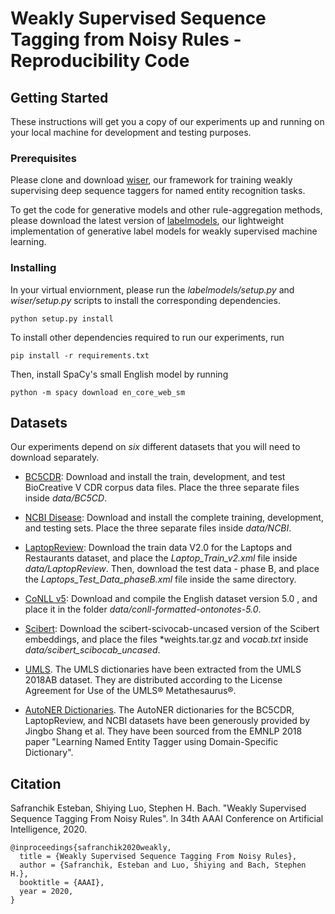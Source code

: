 # Weakly Supervised Sequence Tagging from Noisy Rules - Reproducibility Code

## Getting Started

These instructions will get you a copy of our experiments up and running on your local machine for development and testing purposes.

### Prerequisites

Please clone and download [wiser](https://github.com/BatsResearch/wiser), our framework for training weakly supervising deep sequence taggers for named entity recognition tasks.

To get the code for generative models and other rule-aggregation methods, please download the latest version of [labelmodels](https://https://github.com/BatsResearch/labelmodels), our lightweight implementation of generative label models for weakly supervised machine learning.

### Installing

In your virtual enviornment, please run the *labelmodels/setup.py* and *wiser/setup.py* scripts to install the corresponding dependencies.
```
python setup.py install
```

To install other dependencies required to run our experiments, run

```
pip install -r requirements.txt
```

Then, install SpaCy's small English model by running

```
python -m spacy download en_core_web_sm
```

## Datasets

Our experiments depend on *six* different datasets that you will need to download separately.

* [BC5CDR](https://www.ncbi.nlm.nih.gov/research/bionlp/Data/): Download and install the train, development, and test BioCreative V CDR corpus data files. Place the three separate files inside *data/BC5CD*. 

* [NCBI Disease](https://www.ncbi.nlm.nih.gov/CBBresearch/Dogan/DISEASE/): Download and install the complete training, development, and testing sets. Place the three separate files inside *data/NCBI*.

* [LaptopReview](http://alt.qcri.org/semeval2014/task4/index.php?id=data-and-tools): Download the train data V2.0 for the Laptops and Restaurants dataset, and place the *Laptop_Train_v2.xml* file inside *data/LaptopReview*. Then, download the test data - phase B, and place the *Laptops_Test_Data_phaseB.xml* file inside the same directory.

* [CoNLL v5](https://catalog.ldc.upenn.edu/LDC2013T19): Download and compile the English dataset version 5.0 , and place it in the folder *data/conll-formatted-ontonotes-5.0*.

* [Scibert](https://github.com/allenai/scibert): Download the scibert-scivocab-uncased version of the Scibert embeddings, and place the files *weights.tar.gz and *vocab.txt* inside *data/scibert_scibocab_uncased*.

* [UMLS](https://www.nlm.nih.gov/research/umls/licensedcontent/umlsknowledgesources.html). The UMLS dictionaries have been extracted from the UMLS 2018AB dataset. They are distributed according to the License Agreement for Use of the UMLS® Metathesaurus®.

* [AutoNER Dictionaries](https://github.com/shangjingbo1226/AutoNER). The AutoNER dictionaries for the BC5CDR, LaptopReview, and NCBI datasets have been generously provided by Jingbo Shang et al. They have been sourced from the  EMNLP 2018 paper
"Learning Named Entity Tagger using Domain-Specific Dictionary".

## Citation

Safranchik Esteban, Shiying Luo, Stephen H. Bach. "Weakly Supervised Sequence Tagging From Noisy Rules". In 34th AAAI Conference on Artificial Intelligence, 2020.

```
@inproceedings{safranchik2020weakly,
  title = {Weakly Supervised Sequence Tagging From Noisy Rules}, 
  author = {Safranchik, Esteban and Luo, Shiying and Bach, Stephen H.}, 
  booktitle = {AAAI}, 
  year = 2020, 
}
```
